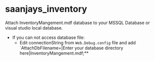 # saanjays_inventory
Attach InventoryMangement.mdf database to your MSSQL Database or visual studio local database. 
- If you can not access database file:
  - Edit connectionString from `Web.Debug.config` file and add `AttachDbFilename=|Enter your database directory here|InventoryMangement.mdf;**
